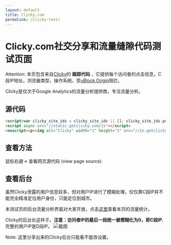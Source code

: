 ```yaml
---
layout: default
title: Clicky.com
permalink: /clicky-test/
---
```


# Clicky.com社交分享和流量缝隙代码测试页面

Attention: 本页包含来自[Clicky](https://clicky.com)的 **跟踪代码** ，它提供每个访问者的点击信息，C段IP地址，浏览器类型，操作系统。受[uBlock Origin](https://github.com/gorhill/uBlock)阻拦。

Clicky是仅次于Google Analytics的流量分析提供商，专注流量分析。

## 源代码

```html
<script>var clicky_site_ids = clicky_site_ids || []; clicky_site_ids.push(101232323);</script>
<script async src="//static.getclicky.com/js"></script>
<noscript><p><img alt="Clicky" width="1" height="1" src="//in.getclicky.com/101232323ns.gif" /></p></noscript>
```
## 查看方法
鼠标右键-> 查看网页源代码 (view page source)

## 查看后台
虽然Clicky泄露的用户信息较多，但对用户IP进行了模糊处理，仅仅靠C段IP并不能完全精准定位用户身份，只能定位到城市。

本测试页的后台流量分析界面对大家开放，点击[这里](http://clicky.com/?site_id=101232323&sitekey=0672abda48dec488)查看本页的流量统计。

Clicky的后台长这样子。**注意：访问者IP的最后一段统一被模糊化为0，即C段IP.** 完整的用户IP是D段IP。
![截图](https://raw.githubusercontent.com/diymysite/diymysite.github.io/master/clicky.png)


Note: 这里分享出来的Clicky后台只能看不能改设置。


<script>var clicky_site_ids = clicky_site_ids || []; clicky_site_ids.push(101232323);</script>
<script async src="//static.getclicky.com/js"></script>
<noscript><p><img alt="Clicky" width="1" height="1" src="//in.getclicky.com/101232323ns.gif" /></p></noscript>
